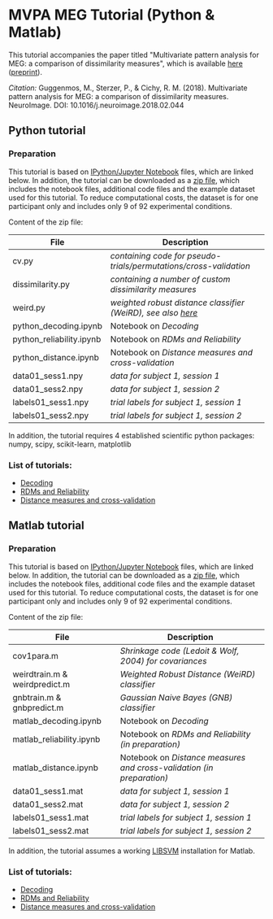 # MVPA MEG Tutorial (Python & Matlab)

This tutorial accompanies the paper titled "Multivariate pattern analysis for MEG: a comparison of dissimilarity measures", which is available [here](https://doi.org/10.1016/j.neuroimage.2018.02.044) ([preprint](https://doi.org/10.1101/172619)).

*Citation:* Guggenmos, M., Sterzer, P., & Cichy, R. M. (2018). Multivariate pattern analysis for MEG: a comparison of dissimilarity measures. NeuroImage. DOI: 10.1016/j.neuroimage.2018.02.044

## Python tutorial

### Preparation
This tutorial is based on [IPython/Jupyter Notebook](https://jupyter.org/) files, which are linked below. In addition, the tutorial can be downloaded as a [zip file](https://github.com/m-guggenmos/megmvpa/blob/master/tutorial_python.zip), which includes the notebook files, additional code files and the example dataset used for this tutorial. To reduce computational costs, the dataset is for one participant only and includes only 9 of 92 experimental conditions.

Content of the zip file:

File | Description
--- | --- 
cv.py | _containing code for pseudo-trials/permutations/cross-validation_
dissimilarity.py | _containing a number of custom dissimilarity measures_
weird.py | _weighted robust distance classifier (WeiRD), see also [here](https://github.com/m-guggenmos/weird)_
python_decoding.ipynb | Notebook on _Decoding_
python_reliability.ipynb | Notebook on _RDMs and Reliability_
python_distance.ipynb | Notebook on _Distance measures and cross-validation_
data01_sess1.npy | _data for subject 1, session 1_
data01_sess2.npy | _data for subject 1, session 2_
labels01_sess1.npy | _trial labels for subject 1, session 1_
labels01_sess2.npy | _trial labels for subject 1, session 2_

In addition, the tutorial requires 4 established scientific python packages: numpy, scipy, scikit-learn, matplotlib

### List of tutorials:
* [Decoding](https://github.com/m-guggenmos/megmvpa/blob/master/tutorial_python/python_decoding.ipynb)
* [RDMs and Reliability](https://github.com/m-guggenmos/megmvpa/blob/master/tutorial_python/python_reliability.ipynb)
* [Distance measures and cross-validation](https://github.com/m-guggenmos/megmvpa/blob/master/tutorial_python/python_distance.ipynb)

## Matlab tutorial

### Preparation
This tutorial is based on [IPython/Jupyter Notebook](https://jupyter.org/) files, which are linked below. In addition, the tutorial can be downloaded as a [zip file](https://github.com/m-guggenmos/megmvpa/blob/master/tutorial_matlab.zip), which includes the notebook files, additional code files and the example dataset used for this tutorial. To reduce computational costs, the dataset is for one participant only and includes only 9 of 92 experimental conditions.

Content of the zip file:

File | Description
--- | --- 
cov1para.m | _Shrinkage code (Ledoit & Wolf, 2004) for covariances_
weirdtrain.m & weirdpredict.m | _Weighted Robust Distance (WeiRD) classifier_
gnbtrain.m & gnbpredict.m | _Gaussian Naive Bayes (GNB) classifier_
matlab_decoding.ipynb | Notebook on _Decoding_
matlab_reliability.ipynb | Notebook on _RDMs and Reliability (in preparation)_
matlab_distance.ipynb | Notebook on _Distance measures and cross-validation (in preparation)_
data01_sess1.mat | _data for subject 1, session 1_
data01_sess2.mat | _data for subject 1, session 2_
labels01_sess1.mat | _trial labels for subject 1, session 1_
labels01_sess2.mat | _trial labels for subject 1, session 2_

In addition, the tutorial assumes a working [LIBSVM](https://www.csie.ntu.edu.tw/~cjlin/libsvm/#download) installation for Matlab.

### List of tutorials:
* [Decoding](https://github.com/m-guggenmos/megmvpa/blob/master/tutorial_matlab/matlab_decoding.ipynb)
* [RDMs and Reliability](https://github.com/m-guggenmos/megmvpa/blob/master/tutorial_matlab/matlab_reliability.ipynb)
* [Distance measures and cross-validation](https://github.com/m-guggenmos/megmvpa/blob/master/tutorial_matlab/matlab_distance.ipynb)
